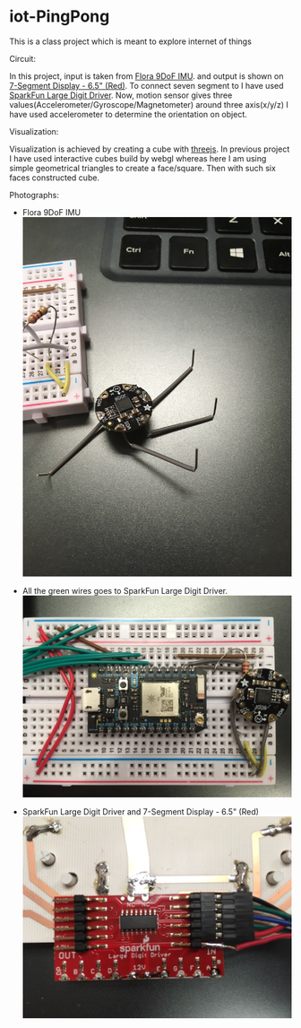 # iot-PingPong
This is a class project which is meant to explore internet of things

Circuit:

In this project, input is taken from [Flora 9DoF IMU](https://www.adafruit.com/products/2020). and output is shown on [7-Segment Display - 6.5" (Red)](https://www.sparkfun.com/products/8530). To connect seven segment to I have used [SparkFun Large Digit Driver](https://www.sparkfun.com/products/13279). Now, motion sensor gives three values(Accelerometer/Gyroscope/Magnetometer) around three axis(x/y/z) I have used accelerometer to determine the orientation on object.

Visualization:

Visualization is achieved by creating a cube with [threejs](https://threejs.org/). In previous project I have used interactive cubes build by webgl whereas here I am using simple geometrical triangles to create a face/square. Then with such six faces constructed cube.

Photographs:

- Flora 9DoF IMU
![Flora 9DoF IMU](https://github.com/SongTanmay/iot-PingPong/blob/master/photographs/IMG_1046.JPG)

- All the green wires goes to SparkFun Large Digit Driver.
![board](https://github.com/SongTanmay/iot-PingPong/blob/master/photographs/WhatsApp%20Image%202016-10-27%20at%206.52.59%20PM.jpeg)

- SparkFun Large Digit Driver and 7-Segment Display - 6.5" (Red)
![SparkFun Large Digit Driver and 7-Segment Display - 6.5" (Red)](https://github.com/SongTanmay/iot-PingPong/blob/master/photographs/WhatsApp%20Image%202016-10-27%20at%206.54.02%20PM.jpeg)
